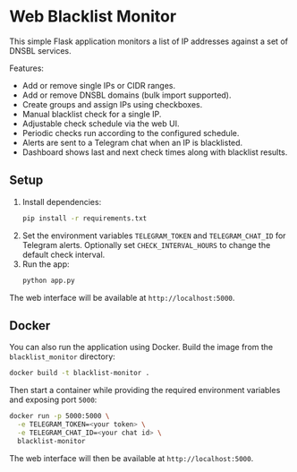 # Web Blacklist Monitor

This simple Flask application monitors a list of IP addresses against a set of DNSBL services.

Features:
- Add or remove single IPs or CIDR ranges.
- Add or remove DNSBL domains (bulk import supported).
- Create groups and assign IPs using checkboxes.
- Manual blacklist check for a single IP.
- Adjustable check schedule via the web UI.
- Periodic checks run according to the configured schedule.
- Alerts are sent to a Telegram chat when an IP is blacklisted.
- Dashboard shows last and next check times along with blacklist results.

## Setup

1. Install dependencies:
   ```bash
   pip install -r requirements.txt
   ```
2. Set the environment variables `TELEGRAM_TOKEN` and `TELEGRAM_CHAT_ID` for Telegram alerts.
   Optionally set `CHECK_INTERVAL_HOURS` to change the default check interval.
3. Run the app:
   ```bash
   python app.py
   ```

The web interface will be available at `http://localhost:5000`.

## Docker

You can also run the application using Docker. Build the image from the
`blacklist_monitor` directory:

```bash
docker build -t blacklist-monitor .
```

Then start a container while providing the required environment variables and
exposing port `5000`:

```bash
docker run -p 5000:5000 \
  -e TELEGRAM_TOKEN=<your token> \
  -e TELEGRAM_CHAT_ID=<your chat id> \
  blacklist-monitor
```

The web interface will then be available at `http://localhost:5000`.
